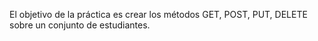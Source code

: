 El objetivo de la práctica es crear los métodos GET, POST, PUT, DELETE sobre un conjunto de estudiantes.
